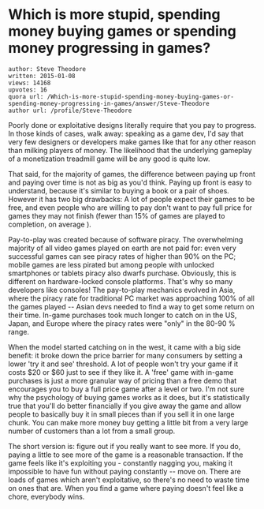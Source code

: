 # Which is more stupid, spending money buying games or spending money progressing in games?

	author: Steve Theodore
	written: 2015-01-08
	views: 14168
	upvotes: 16
	quora url: /Which-is-more-stupid-spending-money-buying-games-or-spending-money-progressing-in-games/answer/Steve-Theodore
	author url: /profile/Steve-Theodore


Poorly done or exploitative designs literally require that you pay to progress. In those kinds of cases, walk away: speaking as a game dev, I'd say that very few designers or developers make games like that for any other reason than milking players of money. The likelihood that the underlying gameplay of a monetization treadmill game will be any good is quite low.

That said, for the majority of games, the difference between paying up front and paying over time is not as big as you'd think. Paying up front is easy to understand, because it's similar to buying a book or a pair of shoes. However it has two big drawbacks: A lot of people expect their games to be free, and even people who are willing to pay don't want to pay full price for games they may not finish (fewer than 15% of games are played to completion, on average ).

 Pay-to-play was created because of software piracy. The overwhelming majority of all video games played on earth are not paid for: even very successful games can see piracy rates of higher than 90% on the PC; mobile games are less pirated but among people with unlocked smartphones or tablets piracy also dwarfs purchase. Obviously, this is different on hardware-locked console platforms. That's why so many developers like consoles! The pay-to-play mechanics evolved in Asia, where the piracy rate for traditional PC market was approaching 100% of all the games played -- Asian devs needed to find a way to get some return on their time. In-game purchases took much longer to catch on in the US, Japan, and Europe where the piracy rates were "only" in the 80-90 % range. 

When the model started catching on in the west, it came with a big side benefit: it broke down the price barrier for many consumers by setting a lower 'try it and see' threshold. A lot of people won't try your game if it costs $20 or $60 just to see if they like it. A 'free' game with in-game purchases is just a more granular way of pricing than a free demo that encourages you to buy a full price game after a level or two. I'm not sure why the psychology of buying games works as it does, but it's statistically true that you'll do better financially if you give away the game and allow people to basically buy it in small pieces than if you sell it in one large chunk. You can make more money buy getting a little bit from a very large number of customers than a lot from a small group.

The short version is: figure out if you really want to see more. If you do, paying a little to see more of the game is a reasonable transaction. If the game feels like it's exploiting you - constantly nagging you, making it impossible to have fun without paying constantly -- move on. There are loads of games which aren't exploitative, so there's no need to waste time on ones that are. When you find a game where paying doesn't feel like a chore, everybody wins.

